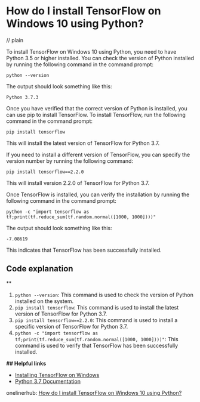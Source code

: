 # How do I install TensorFlow on Windows 10 using Python?
// plain

To install TensorFlow on Windows 10 using Python, you need to have Python 3.5 or higher installed. You can check the version of Python installed by running the following command in the command prompt:

```
python --version
```

The output should look something like this:

```
Python 3.7.3
```

Once you have verified that the correct version of Python is installed, you can use pip to install TensorFlow. To install TensorFlow, run the following command in the command prompt:

```
pip install tensorflow
```

This will install the latest version of TensorFlow for Python 3.7.

If you need to install a different version of TensorFlow, you can specify the version number by running the following command:

```
pip install tensorflow==2.2.0
```

This will install version 2.2.0 of TensorFlow for Python 3.7.

Once TensorFlow is installed, you can verify the installation by running the following command in the command prompt:

```
python -c "import tensorflow as tf;print(tf.reduce_sum(tf.random.normal([1000, 1000])))"
```

The output should look something like this:

```
-7.08619
```

This indicates that TensorFlow has been successfully installed.

## Code explanation
**

1. `python --version`: This command is used to check the version of Python installed on the system.
2. `pip install tensorflow`: This command is used to install the latest version of TensorFlow for Python 3.7.
3. `pip install tensorflow==2.2.0`: This command is used to install a specific version of TensorFlow for Python 3.7.
4. `python -c "import tensorflow as tf;print(tf.reduce_sum(tf.random.normal([1000, 1000])))"`: This command is used to verify that TensorFlow has been successfully installed.

**## Helpful links**

- [Installing TensorFlow on Windows](https://www.tensorflow.org/install/pip#windows_steps)
- [Python 3.7 Documentation](https://docs.python.org/3.7/)

onelinerhub: [How do I install TensorFlow on Windows 10 using Python?](https://onelinerhub.com/python-tensorflow/how-do-i-install-tensorflow-on-windows----using-python)
